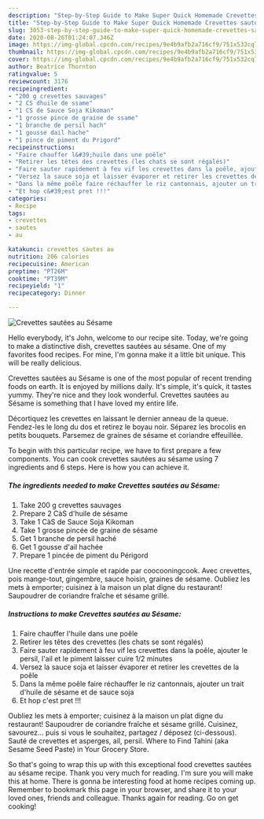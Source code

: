 ```yaml
---
description: "Step-by-Step Guide to Make Super Quick Homemade Crevettes sautées au Sésame"
title: "Step-by-Step Guide to Make Super Quick Homemade Crevettes sautées au Sésame"
slug: 3053-step-by-step-guide-to-make-super-quick-homemade-crevettes-sautees-au-sesame
date: 2020-08-26T01:24:07.346Z
image: https://img-global.cpcdn.com/recipes/9e4b9afb2a716cf9/751x532cq70/crevettes-sautees-au-sesame-photo-principale-de-la-recette.jpg
thumbnail: https://img-global.cpcdn.com/recipes/9e4b9afb2a716cf9/751x532cq70/crevettes-sautees-au-sesame-photo-principale-de-la-recette.jpg
cover: https://img-global.cpcdn.com/recipes/9e4b9afb2a716cf9/751x532cq70/crevettes-sautees-au-sesame-photo-principale-de-la-recette.jpg
author: Beatrice Thornton
ratingvalue: 5
reviewcount: 3176
recipeingredient:
- "200 g crevettes sauvages"
- "2 CS dhuile de ssame"
- "1 CS de Sauce Soja Kikoman"
- "1 grosse pince de graine de ssame"
- "1 branche de persil hach"
- "1 gousse dail hache"
- "1 pince de piment du Prigord"
recipeinstructions:
- "Faire chauffer l&#39;huile dans une poêle"
- "Retirer les têtes des crevettes (les chats se sont régalés)"
- "Faire sauter rapidement à feu vif les crevettes dans la poêle, ajouter le persil, l&#39;ail et le piment laisser cuire 1/2 minutes"
- "Versez la sauce soja et laisser évaporer et retirer les crevettes de la poêle"
- "Dans la même poêle faire réchauffer le riz cantonnais, ajouter un trait d&#39;huile de sésame et de sauce soja"
- "Et hop c&#39;est pret !!!"
categories:
- Recipe
tags:
- crevettes
- sautes
- au

katakunci: crevettes sautes au 
nutrition: 206 calories
recipecuisine: American
preptime: "PT26M"
cooktime: "PT39M"
recipeyield: "1"
recipecategory: Dinner

---
```



![Crevettes sautées au Sésame](https://img-global.cpcdn.com/recipes/9e4b9afb2a716cf9/751x532cq70/crevettes-sautees-au-sesame-photo-principale-de-la-recette.jpg)

Hello everybody, it's John, welcome to our recipe site. Today, we're going to make a distinctive dish, crevettes sautées au sésame. One of my favorites food recipes. For mine, I'm gonna make it a little bit unique. This will be really delicious.

Crevettes sautées au Sésame is one of the most popular of recent trending foods on earth. It is enjoyed by millions daily. It's simple, it's quick, it tastes yummy. They're nice and they look wonderful. Crevettes sautées au Sésame is something that I have loved my entire life.

Décortiquez les crevettes en laissant le dernier anneau de la queue. Fendez-les le long du dos et retirez le boyau noir. Séparez les brocolis en petits bouquets. Parsemez de graines de sésame et coriandre effeuillée.


To begin with this particular recipe, we have to first prepare a few components. You can cook crevettes sautées au sésame using 7 ingredients and 6 steps. Here is how you can achieve it.

<!--inarticleads1-->

##### The ingredients needed to make Crevettes sautées au Sésame:

1. Take 200 g crevettes sauvages
1. Prepare 2 CàS d&#39;huile de sésame
1. Take 1 CàS de Sauce Soja Kikoman
1. Take 1 grosse pincée de graine de sésame
1. Get 1 branche de persil haché
1. Get 1 gousse d&#39;ail hachée
1. Prepare 1 pincée de piment du Périgord


Une recette d&#39;entrée simple et rapide par coocooningcook. Avec crevettes, pois mange-tout, gingembre, sauce hoisin, graines de sésame. Oubliez les mets à emporter; cuisinez à la maison un plat digne du restaurant! Saupoudrer de coriandre fraîche et sésame grillé. 

<!--inarticleads2-->

##### Instructions to make Crevettes sautées au Sésame:

1. Faire chauffer l&#39;huile dans une poêle
1. Retirer les têtes des crevettes (les chats se sont régalés)
1. Faire sauter rapidement à feu vif les crevettes dans la poêle, ajouter le persil, l&#39;ail et le piment laisser cuire 1/2 minutes
1. Versez la sauce soja et laisser évaporer et retirer les crevettes de la poêle
1. Dans la même poêle faire réchauffer le riz cantonnais, ajouter un trait d&#39;huile de sésame et de sauce soja
1. Et hop c&#39;est pret !!!


Oubliez les mets à emporter; cuisinez à la maison un plat digne du restaurant! Saupoudrer de coriandre fraîche et sésame grillé. Cuisinez, savourez… puis si vous le souhaitez, partagez / déposez (ci-dessous). Sauté de crevettes et asperges, ail, persil. Where to Find Tahini (aka Sesame Seed Paste) in Your Grocery Store. 

So that's going to wrap this up with this exceptional food crevettes sautées au sésame recipe. Thank you very much for reading. I'm sure you will make this at home. There is gonna be interesting food at home recipes coming up. Remember to bookmark this page in your browser, and share it to your loved ones, friends and colleague. Thanks again for reading. Go on get cooking!

